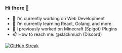### Hi there 👋

- 🔭 I’m currently working on Web Development
- 🌱 I’m currently learning React, Golang, and more.
- 💬 I previously worked on Minecraft (Spigot) Plugins
- 📫 How to reach me: @slackmuch (Discord)

[![GitHub Streak](https://streak-stats.demolab.com/?user=RefrainsClub&theme=highcontrast&hide_border=true)](https://git.io/streak-stats)
